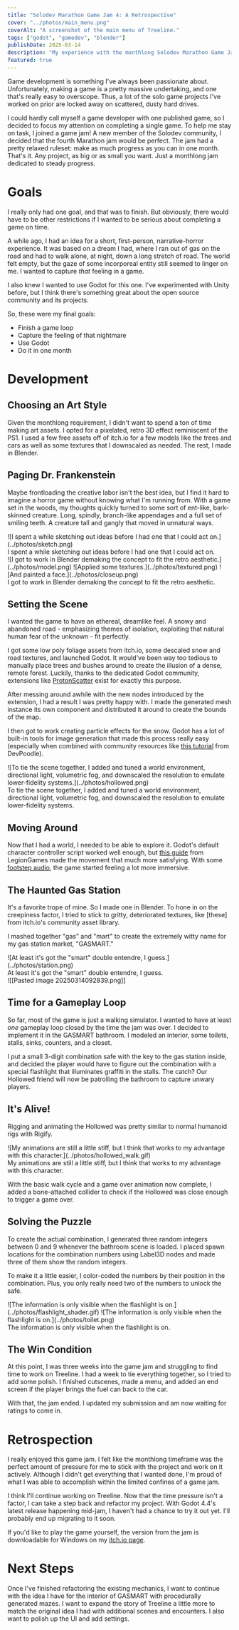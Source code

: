 ```yaml
---
title: "Solodev Marathon Game Jam 4: A Retrospective"
cover: "../photos/main_menu.png"  
coverAlt: "A screenshot of the main menu of Treeline."
tags: ["godot", "gamedev", "blender"]
publishDate: 2025-03-14
description: "My experience with the monthlong Solodev Marathon Game Jam"
featured: true
---
```


Game development is something I've always been passionate about. Unfortunately, making a game is a pretty massive undertaking, and one that's really easy to overscope. Thus, a lot of the solo game projects I've worked on prior are locked away on scattered, dusty hard drives.

I could hardly call myself a game developer with one published game, so I decided to focus my attention on completing a single game. To help me stay on task, I joined a game jam! A new member of the Solodev community, I decided that the fourth Marathon jam would be perfect. The jam had a pretty relaxed ruleset: make as much progress as you can in one month. That's it. Any project, as big or as small you want. Just a monthlong jam dedicated to steady progress.
# Goals
I really only had one goal, and that was to finish. But obviously, there would have to be other restrictions if I wanted to be serious about completing a game on time.

A while ago, I had an idea for a short, first-person, narrative-horror experience. It was based on a dream I had, where I ran out of gas on the road and had to walk alone, at night, down a long stretch of road. The world felt empty, but the gaze of some incorporeal entity still seemed to linger on me. I wanted to capture _that_ feeling in a game.

I also knew I wanted to use Godot for this one. I've experimented with Unity before, but I think there's something great about the open source community and its projects.

So, these were my final goals:
- Finish a game loop
- Capture the feeling of that nightmare
- Use Godot
- Do it in one month
# Development
## Choosing an Art Style
Given the monthlong requirement,  I didn't want to spend a ton of time making art assets. I opted for a pixelated, retro 3D effect reminiscent of the PS1. I used a few free assets off of itch.io for a few models like the trees and cars as well as some textures that I downscaled as needed. The rest, I made in Blender.
## Paging Dr. Frankenstein
Maybe frontloading the creative labor isn't the best idea, but I find it hard to imagine a horror game without knowing what I'm running from. With a game set in the woods, my thoughts quickly turned to some sort of ent-like, bark-skinned creature. Long, spindly, branch-like appendages and a full set of smiling teeth. A creature tall and gangly that moved in unnatural ways.


<div class = "image">
  ![I spent a while sketching out ideas before I had one that I could act on.](../photos/sketch.png)

  <div class="caption">
    I spent a while sketching out ideas before I had one that I could act on.
  </div>

</div>


<div class = "image">
  ![I got to work in Blender demaking the concept to fit the retro aesthetic.](../photos/model.png)
  ![Applied some textures.](../photos/textured.png)
  ![And painted a face.](../photos/closeup.png)

  <div class="caption">
    I got to work in Blender demaking the concept to fit the retro aesthetic.
  </div>

</div>


## Setting the Scene
I wanted the game to have an ethereal, dreamlike feel. A snowy and abandoned road - emphasizing themes of isolation, exploiting that natural human fear of the unknown - fit perfectly.

I got some low poly foliage assets from itch.io, some descaled snow and road textures, and launched Godot. It would've been way too tedious to manually place trees and bushes around to create the illusion of a dense, remote forest. Luckily, thanks to the dedicated Godot community, extensions like [ProtonScatter](https://github.com/HungryProton/scatter) exist for exactly this purpose.

After messing around awhile with the new nodes introduced by the extension, I had a result I was pretty happy with. I made the generated mesh instance its own component and distributed it around to create the bounds of the map.

I then got to work creating particle effects for the snow. Godot has a lot of built-in tools for image generation that made this process really easy (especially when combined with community resources like [this tutorial](https://www.youtube.com/watch?v=n5RAGhxHo28) from DevPoodle).


<div class = "image">
  ![To tie the scene together, I added and tuned a world environment, directional light, volumetric fog, and downscaled the resolution to emulate lower-fidelity systems.](../photos/hollowed.png)

  <div class="caption">
To tie the scene together, I added and tuned a world environment, directional light, volumetric fog, and downscaled the resolution to emulate lower-fidelity systems. </div>

</div>

## Moving Around
Now that I had a world, I needed to be able to explore it. Godot's default character controller script worked well enough, but [this guide](https://www.youtube.com/watch?v=A3HLeyaBCq4) from LegionGames made the movement that much more satisfying. With some [footstep audio](https://www.youtube.com/watch?v=raAe58RBees), the game started feeling a lot more immersive.
## The Haunted Gas Station
It's a favorite trope of mine. So I made one in Blender. To hone in on the creepiness factor, I tried to stick to gritty, deteriorated textures, like [these] from itch.io's community asset library.

I mashed together "gas" and "mart" to create the extremely witty name for my gas station market, "GASMART." 

<div class = "image">
  ![At least it's got the "smart" double entendre, I guess.](../photos/station.png)

  <div class="caption">
At least it's got the "smart" double entendre, I guess.
  </div>

</div>
![[Pasted image 20250314092839.png]]

## Time for a Gameplay Loop
So far, most of the game is just a walking simulator. I wanted to have at least _one_ gameplay loop closed by the time the jam was over. I decided to implement it in the GASMART bathroom. I modeled an interior, some toilets, stalls, sinks, counters, and a closet.

I put a small 3-digit combination safe with the key to the gas station inside, and decided the player would have to figure out the combination with a special flashlight that illuminates graffiti in the stalls. The catch? Our Hollowed friend will now be patrolling the bathroom to capture unwary players.

## It's Alive!
Rigging and animating the Hollowed was pretty similar to normal humanoid rigs with Rigify. 
<div class = "image">
  ![My animations are still a little stiff, but I think that works to my advantage with this character.](../photos/hollowed_walk.gif)

  <div class="caption">
My animations are still a little stiff, but I think that works to my advantage with this character.
  </div>

</div>


With the basic walk cycle and a game over animation now complete, I added a bone-attached collider to check if the Hollowed was close enough to trigger a game over.

## Solving the Puzzle
To create the actual combination, I generated three random integers between 0 and 9 whenever the bathroom scene is loaded. I placed spawn locations for the combination numbers using Label3D nodes and made three of them show the random integers.

To make it a little easier, I color-coded the numbers by their position in the combination. Plus, you only really need two of the numbers to unlock the safe.

<div class = "image">
  ![The information is only visible when the flashlight is on.](../photos/flashlight_shader.gif)
  ![The information is only visible when the flashlight is on.](../photos/toilet.png)

  <div class="caption">
    The information is only visible when the flashlight is on.
  </div>

</div>

## The Win Condition
At this point, I was three weeks into the game jam and struggling to find time to work on Treeline. I had a week to tie everything together, so I tried to add some polish. I finished cutscenes, made a menu, and added an end screen if the player brings the fuel can back to the car.

With that, the jam ended. I updated my submission and am now waiting for ratings to come in.
# Retrospection
I really enjoyed this game jam. I felt like the monthlong timeframe was the perfect amount of pressure for me to stick with the project and work on it actively. Although I didn't get everything that I wanted done, I'm proud of what I was able to accomplish within the limited confines of a game jam.

I think I'll continue working on Treeline. Now that the time pressure isn't a factor, I can take a step back and refactor my project. With Godot 4.4's latest release happening mid-jam, I haven't had a chance to try it out yet. I'll probably end up migrating to it soon.

If you'd like to play the game yourself, the version from the jam is downloadable for Windows on my [itch.io page](https://adharmic.itch.io/treeline).

# Next Steps
Once I've finished refactoring the existing mechanics, I want to continue with the idea I have for the interior of GASMART with procedurally generated mazes. I want to expand the story of Treeline a little more to match the original idea I had with additional scenes and encounters. I also want to polish up the UI and add settings.
